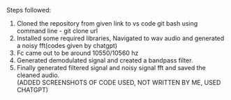 Steps followed:
1.	Cloned the repository from given link to vs code git bash using command line -
    git clone url
2.	Installed some required libraries, Navigated to wav audio and generated a noisy fft(codes given by chatgpt) 
3.	Fc came out to be around 10550/10560 hz
4.	Generated demodulated signal and created a bandpass filter.  
5.	Finally generated filtered signal and noisy signal fft and saved the cleaned audio.  
(ADDED SCREENSHOTS OF CODE USED, NOT WRITTEN BY ME, USED  CHATGPT)
